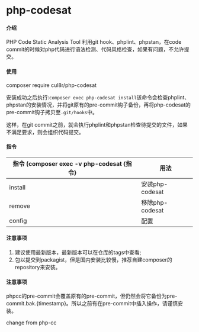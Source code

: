# php-codesat

#### 介绍
PHP Code Static Analysis Tool
利用git hook、phplint、phpstan，在code commit的时候对php代码进行语法检测、代码风格检查，如果有问题，不允许提交。


#### 使用
composer require cul8r/php-codesat

安装成功之后执行:``composer exec php-codesat install``该命令会检查phplint、phpstan的安装情况，并将git原有的pre-commit钩子备份，再将php-codesat的pre-commit钩子拷贝至``.git/hooks``中。

这样，在git commit之前，就会执行phplint和phpstan检查待提交的文件，如果不满足要求，则会组织代码提交。

#### 指令
|指令 (composer exec -v php-codesat {指令}|用法|
|----|----|
|install|安装php-codesat|
|remove|移除php-codesat|
|config|配置|

#### 注意事项
1. 建议使用最新版本，最新版本可以在仓库的tags中查看;
2. 包以提交到packagist，但是国内安装比较慢，推荐自建composer的repository来安装。



#### 注意事项
phpcc的pre-commit会覆盖原有的pre-commit，但仍然会将它备份为pre-commit.bak.{timestamp}。所以之前有在pre-commit中插入操作，请谨慎安装。

change from php-cc 
